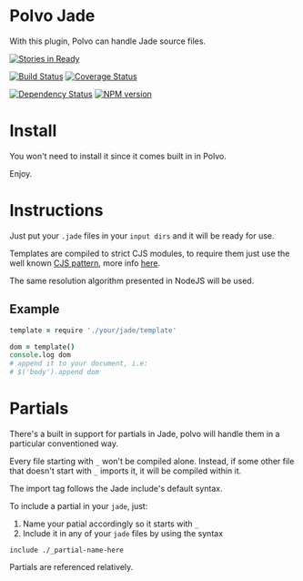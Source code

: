 # Polvo Jade

With this plugin, Polvo can handle Jade source files.

[![Stories in Ready](https://badge.waffle.io/polvo/polvo-jade.png)](https://waffle.io/polvo/polvo-jade)

[![Build Status](https://secure.travis-ci.org/polvo/polvo-jade.png)](http://travis-ci.org/polvo/polvo-jade) [![Coverage Status](https://coveralls.io/repos/polvo/polvo-jade/badge.png)](https://coveralls.io/r/polvo/polvo-jade)

[![Dependency Status](https://gemnasium.com/polvo/polvo-jade.png)](https://gemnasium.com/polvo/polvo-jade) [![NPM version](https://badge.fury.io/js/polvo-jade.png)](http://badge.fury.io/js/polvo-jade)

# Install

You won't need to install it since it comes built in in Polvo.

Enjoy.

# Instructions

Just put your `.jade` files in your `input dirs` and it will be ready for use.

Templates are compiled to strict  CJS modules, to require them just use the well
known [CJS pattern](http://nodejs.org/api/modules.html), more
info [here](http://wiki.commonjs.org/wiki/Modules/1.1).

The same resolution algorithm presented in NodeJS will be used.

## Example

````coffeescript
template = require './your/jade/template'

dom = template()
console.log dom
# append it to your document, i.e:
# $('body').append dom
````

# Partials

There's a built in support for partials in Jade, polvo will handle them in a 
particular conventioned way.

Every file starting with `_` won't be compiled alone. Instead, if some other
file that doesn't start with `_` imports it, it will be compiled within it.

The import tag follows the Jade include's default syntax.


To include a partial in your `jade`, just:

 1. Name your patial accordingly so it starts with `_`
 1. Include it in any of your `jade` files by using the syntax

 ````jade
 include ./_partial-name-here
 ````

 Partials are referenced relatively.